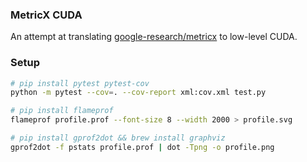 ### MetricX CUDA

An attempt at translating [google-research/metricx](https://github.com/google-research/metricx) to low-level CUDA.


### Setup
```sh
# pip install pytest pytest-cov
python -m pytest --cov=. --cov-report xml:cov.xml test.py

# pip install flameprof
flameprof profile.prof --font-size 8 --width 2000 > profile.svg

# pip install gprof2dot && brew install graphviz
gprof2dot -f pstats profile.prof | dot -Tpng -o profile.png
```